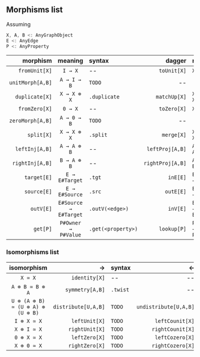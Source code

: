## Morphisms list

Assuming

```scala
X, A, B <: AnyGraphObject
E <: AnyEdge
P <: AnyProperty
```

|         morphism |        meaning        | syntax             |           dagger | meaning               | syntax          |
|-----------------:|:---------------------:|:-------------------|-----------------:|:----------------------|:----------------|
|    `fromUnit[X]` |        `I → X`        | --                 |      `toUnit[X]` | `X → I`               | `.toUnit`       |
| `unitMorph[A,B]` |      `A → I → B`      | `TODO`             |               -- |                       |                 |
|   `duplicate[X]` |      `X → X ⊗ X`      | `.duplicate`       |     `matchUp[X]` | `X ⊗ X → X`           | `TODO`          |
|    `fromZero[X]` |        `0 → X`        | --                 |      `toZero[X]` | `X → 0`               | `.toZero`       |
| `zeroMorph[A,B]` |      `A → 0 → B`      | `TODO`             |               -- |                       |                 |
|       `split[X]` |      `X → X ⊕ X`      | `.split`           |       `merge[X]` | `X ⊕ X → X`           | `TODO`          |
|   `leftInj[A,B]` |      `A → A ⊕ B`      | --                 |  `leftProj[A,B]` | `A ⊕ B → A`           | `.left`         |
|  `rightInj[A,B]` |      `B → A ⊕ B`      | --                 | `rightProj[A,B]` | `A ⊕ B → B`           | `.right`        |
|      `target[E]` |    `E → E#Target`     | `.tgt`             |         `inE[E]` | `E#Target → E`        | `.inE(<edge>)`  |
|      `source[E]` |    `E → E#Source`     | `.src`             |        `outE[E]` | `E#Source → E`        | `.outE(<edge>)` |
|        `outV[E]` | `E#Source → E#Target` | `.outV(<edge>)`    |         `inV[E]` | `E#Target → E#Source` | `.inV(<edge>)`  |
|         `get[P]` |  `P#Owner → P#Value`  | `.get(<property>)` |      `lookup[P]` | `P#Value → P#Owner`   | --              |



### Isomorphisms list


|            isomorphism            |                   → | syntax   |                     ← | syntax         |
|:---------------------------------:|--------------------:|:---------|----------------------:|:---------------|
|              `X ≃ X`              |       `identity[X]` | --       |                    -- |                |
|          `A ⊗ B ≃ B ⊗ A`          |     `symmetry[A,B]` | `.twist` |                    -- |                |
| `U ⊗ (A ⊕ B) ≃ (U ⊗ A) ⊕ (U ⊗ B)` | `distribute[U,A,B]` | `TODO`   | `undistribute[U,A,B]` | `TODO`         |
|            `I ⊗ X ≃ X`            |       `leftUnit[X]` | `TODO`   |       `leftCounit[X]` | `.leftCounit`  |
|            `X ⊗ I ≃ X`            |      `rightUnit[X]` | `TODO`   |      `rightCounit[X]` | `.rightCounit` |
|            `0 ⊕ X ≃ X`            |       `leftZero[X]` | `TODO`   |       `leftCozero[X]` | `.leftCozero`  |
|            `X ⊕ 0 ≃ X`            |      `rightZero[X]` | `TODO`   |      `rightCozero[X]` | `.rightCozero` |
